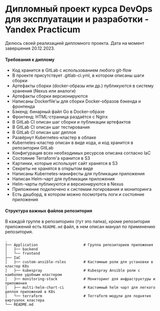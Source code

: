 # Дипломный проект курса DevOps для эксплуатации и разработки - Yandex Practicum
Делюсь своей реализацией дипломного проекта. Дата на момент завершения 20.12.2023.

#### Требования к диплому
- Код хранится в GitLab с использованием любого git-flow
- В проекте присутствует .gitlab-ci.yml, в котором описаны шаги сборки
- Артефакты сборки (docker-образы или др.) публикуются в систему хранения (Nexus или аналоги)
- Артефакты сборки версионируются
- Написаны Dockerfile'ы для сборки Docker-образов бэкенда и фронтенда
- Бэкенд: бинарный файл Go в Docker-образе
- Фронтенд: HTML-страница раздаётся с Nginx
- В GitLab CI описан шаг сборки и публикации артефактов
- В GitLab CI описан шаг тестирования
- В GitLab CI описан шаг деплоя
- Развёрнут Kubernetes-кластер в облаке
- Kubernetes-кластер описан в виде кода, и код хранится в репозитории GitLab
- Конфигурация всех необходимых ресурсов описана согласно IaC
- Состояние Terraform'а хранится в S3
- Картинки, которые использует сайт хранятся в S3
- Секреты не хранятся в открытом виде
- Написаны Kubernetes-манифесты для публикации приложения
- Написан Helm-чарт для публикации приложения
- Helm-чарты публикуются и версионируются в Nexus
- Приложение подключено к системам логирования и мониторинга
- Есть дашборд, в котором можно посмотреть логи и состояние приложения

#### Структура важных файлов репозитория
В каждой группе в репозиториях (тут это папка), кроме репозитория приложений есть `README.md` файл, в нем описан мануал по применению репозитория.
```
.
├── Application                     # Группа репозиториев приложения
│   ├── backend
│   └── frontend
├── IaC
│   ├── custom-ansible-roles        # Кастомные роли для установки в кластер K8s
│   ├── kubespray                   # Kubespray Ansible роли с наиболее удобным кластером
│   ├── monitoring-stack            # Мониторинг для инфраструктуры и приложения
│   ├── multi-helm-chart-ci         # Кастомный helm чарт для легкого деплоя приложений в K8s
│   └── terraform                   # Terraform модули для поднятия виртуалок кластера
└── README.md
```